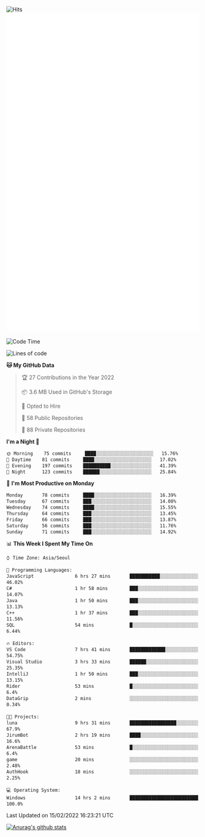 ![Hits](https://hits.seeyoufarm.com/api/count/incr/badge.svg?url=https%3A%2F%2Fgithub.com%2Fkokose1234&count_bg=%2379C83D&title_bg=%23555555&icon=apple.svg&icon_color=%23E7E7E7&title=hits&edge_flat=false)
<br/>
![Metrics](https://github.com/kokose1234/kokose1234/blob/main/github-metrics.svg)

<!--START_SECTION:waka-->
![Code Time](http://img.shields.io/badge/Code%20Time-471%20hrs%204%20mins-blue)

![Lines of code](https://img.shields.io/badge/From%20Hello%20World%20I%27ve%20Written-8%20Million%20lines%20of%20code-blue)

**🐱 My GitHub Data** 

> 🏆 27 Contributions in the Year 2022
 > 
> 📦 3.6 MB Used in GitHub's Storage 
 > 
> 💼 Opted to Hire
 > 
> 📜 58 Public Repositories 
 > 
> 🔑 88 Private Repositories  
 > 
**I'm a Night 🦉** 

```text
🌞 Morning    75 commits     ████░░░░░░░░░░░░░░░░░░░░░   15.76% 
🌆 Daytime    81 commits     ████░░░░░░░░░░░░░░░░░░░░░   17.02% 
🌃 Evening    197 commits    ██████████░░░░░░░░░░░░░░░   41.39% 
🌙 Night      123 commits    ██████░░░░░░░░░░░░░░░░░░░   25.84%

```
📅 **I'm Most Productive on Monday** 

```text
Monday       78 commits     ████░░░░░░░░░░░░░░░░░░░░░   16.39% 
Tuesday      67 commits     ███░░░░░░░░░░░░░░░░░░░░░░   14.08% 
Wednesday    74 commits     ████░░░░░░░░░░░░░░░░░░░░░   15.55% 
Thursday     64 commits     ███░░░░░░░░░░░░░░░░░░░░░░   13.45% 
Friday       66 commits     ███░░░░░░░░░░░░░░░░░░░░░░   13.87% 
Saturday     56 commits     ███░░░░░░░░░░░░░░░░░░░░░░   11.76% 
Sunday       71 commits     ███░░░░░░░░░░░░░░░░░░░░░░   14.92%

```


📊 **This Week I Spent My Time On** 

```text
⌚︎ Time Zone: Asia/Seoul

💬 Programming Languages: 
JavaScript               6 hrs 27 mins       ███████████░░░░░░░░░░░░░░   46.02% 
C#                       1 hr 58 mins        ███░░░░░░░░░░░░░░░░░░░░░░   14.07% 
Java                     1 hr 50 mins        ███░░░░░░░░░░░░░░░░░░░░░░   13.13% 
C++                      1 hr 37 mins        ███░░░░░░░░░░░░░░░░░░░░░░   11.56% 
SQL                      54 mins             █░░░░░░░░░░░░░░░░░░░░░░░░   6.44%

🔥 Editors: 
VS Code                  7 hrs 41 mins       █████████████░░░░░░░░░░░░   54.75% 
Visual Studio            3 hrs 33 mins       ██████░░░░░░░░░░░░░░░░░░░   25.35% 
IntelliJ                 1 hr 50 mins        ███░░░░░░░░░░░░░░░░░░░░░░   13.15% 
Rider                    53 mins             █░░░░░░░░░░░░░░░░░░░░░░░░   6.4% 
DataGrip                 2 mins              ░░░░░░░░░░░░░░░░░░░░░░░░░   0.34%

🐱‍💻 Projects: 
luna                     9 hrs 31 mins       █████████████████░░░░░░░░   67.9% 
JirumBot                 2 hrs 19 mins       ████░░░░░░░░░░░░░░░░░░░░░   16.6% 
ArenaBattle              53 mins             █░░░░░░░░░░░░░░░░░░░░░░░░   6.4% 
game                     20 mins             ░░░░░░░░░░░░░░░░░░░░░░░░░   2.48% 
AuthHook                 18 mins             ░░░░░░░░░░░░░░░░░░░░░░░░░   2.25%

💻 Operating System: 
Windows                  14 hrs 2 mins       █████████████████████████   100.0%

```


 Last Updated on 15/02/2022 16:23:21 UTC
<!--END_SECTION:waka-->

[![Anurag's github stats](https://github-readme-stats.vercel.app/api?username=kokose1234&theme=dracula)](https://github.com/anuraghazra/github-readme-stats)



	
